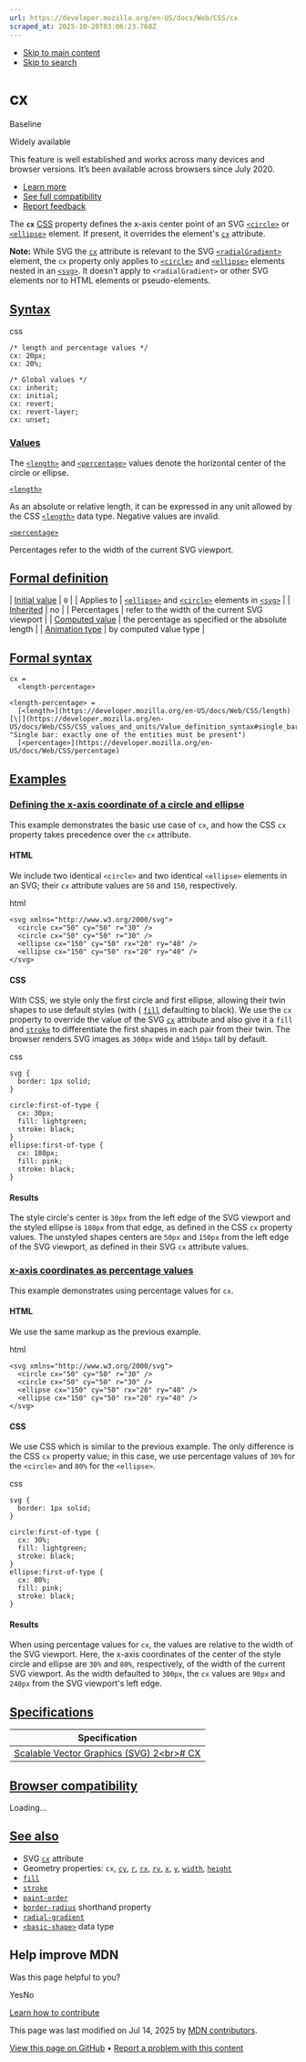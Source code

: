 ```yaml
---
url: https://developer.mozilla.org/en-US/docs/Web/CSS/cx
scraped_at: 2025-10-20T03:06:23.768Z
---
```


- [Skip to main content](https://developer.mozilla.org/en-US/docs/Web/CSS/cx#content)
- [Skip to search](https://developer.mozilla.org/en-US/docs/Web/CSS/cx#search)

# cx


Baseline

Widely available


This feature is well established and works across many devices and browser versions. It’s been available across browsers since ⁨July 2020⁩.


- [Learn more](https://developer.mozilla.org/en-US/docs/Glossary/Baseline/Compatibility)
- [See full compatibility](https://developer.mozilla.org/en-US/docs/Web/CSS/cx#browser_compatibility)
- [Report feedback](https://survey.alchemer.com/s3/7634825/MDN-baseline-feedback?page=%2Fen-US%2Fdocs%2FWeb%2FCSS%2Fcx&level=high)

The **`cx`** [CSS](https://developer.mozilla.org/en-US/docs/Web/CSS) property defines the x-axis center point of an SVG [`<circle>`](https://developer.mozilla.org/en-US/docs/Web/SVG/Reference/Element/circle) or [`<ellipse>`](https://developer.mozilla.org/en-US/docs/Web/SVG/Reference/Element/ellipse) element. If present, it overrides the element's [`cx`](https://developer.mozilla.org/en-US/docs/Web/SVG/Reference/Attribute/cx) attribute.

**Note:**
While SVG the [`cx`](https://developer.mozilla.org/en-US/docs/Web/SVG/Reference/Attribute/cx) attribute is relevant to the SVG [`<radialGradient>`](https://developer.mozilla.org/en-US/docs/Web/SVG/Reference/Element/radialGradient) element, the `cx` property only applies to [`<circle>`](https://developer.mozilla.org/en-US/docs/Web/SVG/Reference/Element/circle) and [`<ellipse>`](https://developer.mozilla.org/en-US/docs/Web/SVG/Reference/Element/ellipse) elements nested in an [`<svg>`](https://developer.mozilla.org/en-US/docs/Web/SVG/Reference/Element/svg). It doesn't apply to `<radialGradient>` or other SVG elements nor to HTML elements or pseudo-elements.

## [Syntax](https://developer.mozilla.org/en-US/docs/Web/CSS/cx\#syntax)

css

```
/* length and percentage values */
cx: 20px;
cx: 20%;

/* Global values */
cx: inherit;
cx: initial;
cx: revert;
cx: revert-layer;
cx: unset;

```

### [Values](https://developer.mozilla.org/en-US/docs/Web/CSS/cx\#values)

The [`<length>`](https://developer.mozilla.org/en-US/docs/Web/CSS/length) and [`<percentage>`](https://developer.mozilla.org/en-US/docs/Web/CSS/percentage) values denote the horizontal center of the circle or ellipse.

[`<length>`](https://developer.mozilla.org/en-US/docs/Web/CSS/length)

As an absolute or relative length, it can be expressed in any unit allowed by the CSS [`<length>`](https://developer.mozilla.org/en-US/docs/Web/CSS/length) data type. Negative values are invalid.

[`<percentage>`](https://developer.mozilla.org/en-US/docs/Web/CSS/percentage)

Percentages refer to the width of the current SVG viewport.

## [Formal definition](https://developer.mozilla.org/en-US/docs/Web/CSS/cx\#formal_definition)

| [Initial value](https://developer.mozilla.org/en-US/docs/Web/CSS/CSS_cascade/Value_processing#initial_value) | `0` |
| Applies to | [`<ellipse>`](https://developer.mozilla.org/en-US/docs/Web/SVG/Reference/Element/ellipse) and [`<circle>`](https://developer.mozilla.org/en-US/docs/Web/SVG/Reference/Element/circle) elements in [`<svg>`](https://developer.mozilla.org/en-US/docs/Web/SVG/Reference/Element/svg) |
| [Inherited](https://developer.mozilla.org/en-US/docs/Web/CSS/CSS_cascade/Inheritance) | no |
| Percentages | refer to the width of the current SVG viewport |
| [Computed value](https://developer.mozilla.org/en-US/docs/Web/CSS/CSS_cascade/Value_processing#computed_value) | the percentage as specified or the absolute length |
| [Animation type](https://developer.mozilla.org/en-US/docs/Web/CSS/CSS_animated_properties) | by computed value type |

## [Formal syntax](https://developer.mozilla.org/en-US/docs/Web/CSS/cx\#formal_syntax)

```
cx =
  <length-percentage>

<length-percentage> =
  [<length>](https://developer.mozilla.org/en-US/docs/Web/CSS/length)       [\|](https://developer.mozilla.org/en-US/docs/Web/CSS/CSS_values_and_units/Value_definition_syntax#single_bar "Single bar: exactly one of the entities must be present")
  [<percentage>](https://developer.mozilla.org/en-US/docs/Web/CSS/percentage)

```

## [Examples](https://developer.mozilla.org/en-US/docs/Web/CSS/cx\#examples)

### [Defining the x-axis coordinate of a circle and ellipse](https://developer.mozilla.org/en-US/docs/Web/CSS/cx\#defining_the_x-axis_coordinate_of_a_circle_and_ellipse)

This example demonstrates the basic use case of `cx`, and how the CSS `cx` property takes precedence over the `cx` attribute.

#### HTML

We include two identical `<circle>` and two identical `<ellipse>` elements in an SVG; their `cx` attribute values are `50` and `150`, respectively.

html

```
<svg xmlns="http://www.w3.org/2000/svg">
  <circle cx="50" cy="50" r="30" />
  <circle cx="50" cy="50" r="30" />
  <ellipse cx="150" cy="50" rx="20" ry="40" />
  <ellipse cx="150" cy="50" rx="20" ry="40" />
</svg>

```

#### CSS

With CSS, we style only the first circle and first ellipse, allowing their twin shapes to use default styles (with ( [`fill`](https://developer.mozilla.org/en-US/docs/Web/CSS/fill) defaulting to black). We use the `cx` property to override the value of the SVG [`cx`](https://developer.mozilla.org/en-US/docs/Web/SVG/Reference/Attribute/cx) attribute and also give it a `fill` and [`stroke`](https://developer.mozilla.org/en-US/docs/Web/CSS/stroke) to differentiate the first shapes in each pair from their twin. The browser renders SVG images as `300px` wide and `150px` tall by default.

css

```
svg {
  border: 1px solid;
}

circle:first-of-type {
  cx: 30px;
  fill: lightgreen;
  stroke: black;
}
ellipse:first-of-type {
  cx: 180px;
  fill: pink;
  stroke: black;
}

```

#### Results

The style circle's center is `30px` from the left edge of the SVG viewport and the styled ellipse is `180px` from that edge, as defined in the CSS `cx` property values. The unstyled shapes centers are `50px` and `150px` from the left edge of the SVG viewport, as defined in their SVG `cx` attribute values.

### [x-axis coordinates as percentage values](https://developer.mozilla.org/en-US/docs/Web/CSS/cx\#x-axis_coordinates_as_percentage_values)

This example demonstrates using percentage values for `cx`.

#### HTML

We use the same markup as the previous example.

html

```
<svg xmlns="http://www.w3.org/2000/svg">
  <circle cx="50" cy="50" r="30" />
  <circle cx="50" cy="50" r="30" />
  <ellipse cx="150" cy="50" rx="20" ry="40" />
  <ellipse cx="150" cy="50" rx="20" ry="40" />
</svg>

```

#### CSS

We use CSS which is similar to the previous example. The only difference is the CSS `cx` property value; in this case, we use percentage values of `30%` for the `<circle>` and `80%` for the `<ellipse>`.

css

```
svg {
  border: 1px solid;
}

circle:first-of-type {
  cx: 30%;
  fill: lightgreen;
  stroke: black;
}
ellipse:first-of-type {
  cx: 80%;
  fill: pink;
  stroke: black;
}

```

#### Results

When using percentage values for `cx`, the values are relative to the width of the SVG viewport. Here, the x-axis coordinates of the center of the style circle and ellipse are `30%` and `80%`, respectively, of the width of the current SVG viewport. As the width defaulted to `300px`, the `cx` values are `90px` and `240px` from the SVG viewport's left edge.

## [Specifications](https://developer.mozilla.org/en-US/docs/Web/CSS/cx\#specifications)

| Specification |
| --- |
| [Scalable Vector Graphics (SVG) 2\<br>\# CX](https://svgwg.org/svg2-draft/geometry.html#CX) |

## [Browser compatibility](https://developer.mozilla.org/en-US/docs/Web/CSS/cx\#browser_compatibility)

Loading…

## [See also](https://developer.mozilla.org/en-US/docs/Web/CSS/cx\#see_also)

- SVG [`cx`](https://developer.mozilla.org/en-US/docs/Web/SVG/Reference/Attribute/cx) attribute
- Geometry properties: `cx`, [`cy`](https://developer.mozilla.org/en-US/docs/Web/CSS/cy), [`r`](https://developer.mozilla.org/en-US/docs/Web/CSS/r), [`rx`](https://developer.mozilla.org/en-US/docs/Web/CSS/rx), [`ry`](https://developer.mozilla.org/en-US/docs/Web/CSS/ry), [`x`](https://developer.mozilla.org/en-US/docs/Web/CSS/x), [`y`](https://developer.mozilla.org/en-US/docs/Web/CSS/y), [`width`](https://developer.mozilla.org/en-US/docs/Web/CSS/width), [`height`](https://developer.mozilla.org/en-US/docs/Web/CSS/height)
- [`fill`](https://developer.mozilla.org/en-US/docs/Web/CSS/fill)
- [`stroke`](https://developer.mozilla.org/en-US/docs/Web/CSS/stroke)
- [`paint-order`](https://developer.mozilla.org/en-US/docs/Web/CSS/paint-order)
- [`border-radius`](https://developer.mozilla.org/en-US/docs/Web/CSS/border-radius) shorthand property
- [`radial-gradient`](https://developer.mozilla.org/en-US/docs/Web/CSS/gradient/radial-gradient)
- [`<basic-shape>`](https://developer.mozilla.org/en-US/docs/Web/CSS/basic-shape) data type

## Help improve MDN

Was this page helpful to you?

YesNo

[Learn how to contribute](https://developer.mozilla.org/en-US/docs/MDN/Community/Getting_started)

This page was last modified on ⁨Jul 14, 2025⁩ by [MDN contributors](https://developer.mozilla.org/en-US/docs/Web/CSS/cx/contributors.txt).


[View this page on GitHub](https://github.com/mdn/content/blob/main/files/en-us/web/css/cx/index.md?plain=1 "Folder: ⁨en-us/web/css/cx⁩ (Opens in a new tab)") • [Report a problem with this content](https://github.com/mdn/content/issues/new?template=page-report.yml&mdn-url=https%3A%2F%2Fdeveloper.mozilla.org%2Fen-US%2Fdocs%2FWeb%2FCSS%2Fcx&metadata=%3C%21--+Do+not+make+changes+below+this+line+--%3E%0A%3Cdetails%3E%0A%3Csummary%3EPage+report+details%3C%2Fsummary%3E%0A%0A*+Folder%3A+%60en-us%2Fweb%2Fcss%2Fcx%60%0A*+MDN+URL%3A+https%3A%2F%2Fdeveloper.mozilla.org%2Fen-US%2Fdocs%2FWeb%2FCSS%2Fcx%0A*+GitHub+URL%3A+https%3A%2F%2Fgithub.com%2Fmdn%2Fcontent%2Fblob%2Fmain%2Ffiles%2Fen-us%2Fweb%2Fcss%2Fcx%2Findex.md%0A*+Last+commit%3A+https%3A%2F%2Fgithub.com%2Fmdn%2Fcontent%2Fcommit%2F0cc9980e3b21c83d1800a428bc402ae1865326b2%0A*+Document+last+modified%3A+2025-07-14T14%3A43%3A58.000Z%0A%0A%3C%2Fdetails%3E "This will take you to GitHub to file a new issue.")